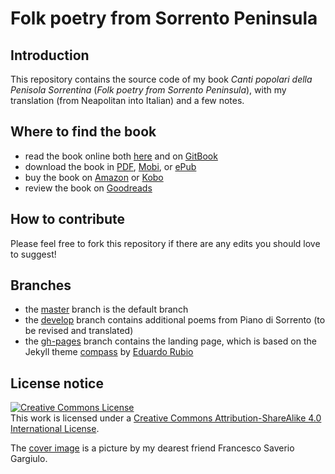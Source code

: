# Folk poetry from Sorrento Peninsula

## Introduction

This repository contains the source code of my book _Canti popolari della Penisola Sorrentina_ (_Folk poetry from Sorrento Peninsula_), with my translation (from Neapolitan into Italian) and a few notes.

## Where to find the book

* read the book online both [here](manuscript/SUMMARY.md) and on [GitBook](https://robertoreale.gitbooks.io/sorrento)
* download the book in [PDF](https://www.gitbook.com/download/pdf/book/robertoreale/sorrento), [Mobi](https://www.gitbook.com/download/mobi/book/robertoreale/sorrento), or [ePub](https://www.gitbook.com/download/epub/book/robertoreale/sorrento)
* buy the book on [Amazon](https://www.amazon.it/gp/product/B079G61WY6/) or [Kobo](https://www.kobo.com/ebook/canti-popolari-della-penisola-sorrentina)
* review the book on [Goodreads](https://www.goodreads.com/book/show/38310952-canti-popolari-della-penisola-sorrentina)

## How to contribute

Please feel free to fork this repository if there are any edits you should love to suggest!

## Branches

* the [master](https://github.com/reale/sorrento) branch is the default branch
* the [develop](https://github.com/reale/sorrento/tree/develop) branch contains additional poems from Piano di Sorrento (to be revised and translated)
* the [gh-pages](https://github.com/reale/sorrento/tree/gh-pages) branch contains the landing page, which is based on the Jekyll theme [compass](https://github.com/excentris/compass) by [Eduardo Rubio](https://github.com/excentris)

## License notice

<a rel="license" href="http://creativecommons.org/licenses/by-sa/4.0/"><img alt="Creative Commons License" style="border-width:0" src="https://i.creativecommons.org/l/by-sa/4.0/88x31.png" /></a><br />This work is licensed under a <a rel="license" href="http://creativecommons.org/licenses/by-sa/4.0/">Creative Commons Attribution-ShareAlike 4.0 International License</a>.

The [cover image](manuscript/cover.jpg) is a picture by my dearest friend Francesco Saverio Gargiulo.
